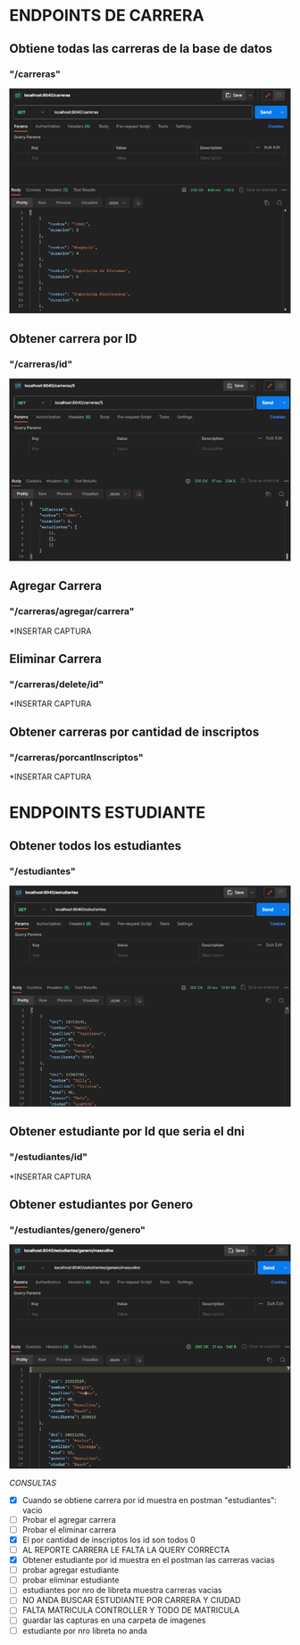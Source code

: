 
# ENDPOINTS DE CARRERA 


## Obtiene todas las carreras de la base de datos

### "/carreras"

![img.png](img.png)


## Obtener carrera por ID
### "/carreras/id"
![img_1.png](img_1.png)


## Agregar Carrera
### "/carreras/agregar/carrera"

*INSERTAR CAPTURA

## Eliminar Carrera
### "/carreras/delete/id"

*INSERTAR CAPTURA

## Obtener carreras por cantidad de inscriptos
### "/carreras/porcantInscriptos"

*INSERTAR CAPTURA


# ENDPOINTS ESTUDIANTE

## Obtener todos los estudiantes
### "/estudiantes"

![img_2.png](img_2.png)

## Obtener estudiante por Id que seria el dni
### "/estudiantes/id"

*INSERTAR CAPTURA


## Obtener estudiantes por Genero
### "/estudiantes/genero/genero"
![img_3.png](img_3.png)


*CONSULTAS*

-[x] Cuando se obtiene carrera por id muestra en postman "estudiantes": vacio
-[ ] Probar el agregar carrera
-[ ] Probar el eliminar carrera
-[x] El por cantidad de inscriptos los id son todos 0
-[ ] AL REPORTE CARRERA LE FALTA LA QUERY CORRECTA
-[x] Obtener estudiante por id muestra en el postman las carreras vacias
-[ ] probar agregar estudiante
-[ ] probar eliminar estudiante
-[ ] estudiantes por nro de libreta muestra carreras vacias
-[ ] NO ANDA BUSCAR ESTUDIANTE POR CARRERA Y CIUDAD 
-[ ] FALTA MATRICULA CONTROLLER Y TODO DE MATRICULA
-[ ] guardar las capturas en una carpeta de imagenes
-[ ] estudiante por nro libreta no anda